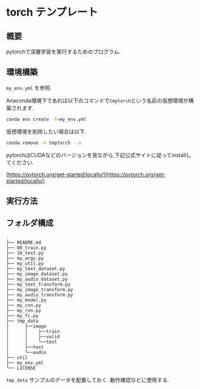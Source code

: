 # torch テンプレート

## 概要
pytorchで深層学習を実行するためのプログラム.

## 環境構築

`my_env.yml` を参照.

Anaconda環境下であれば以下のコマンドで`tmptorch`という名前の仮想環境が構築されます.

```sh
conda env create -f=my_env.yml
```

仮想環境を削除したい場合は以下.
```sh
conda remove -n tmptorch --a
```

pytorchはCUDAなどのバージョンを見ながら,下記公式サイトに従ってinstallしてください.

[https://pytorch.org/get-started/locally/](https://pytorch.org/get-started/locally/)


## 実行方法



## フォルダ構成

```
.
├── README.md
├── 00_train.py
├── 10_test.py
├── my_args.py
├── my_util.py
├── my_text_dataset.py
├── my_image_dataset.py
├── my_audio_dataset.py
├── my_text_transform.py
├── my_image_transform.py
├── my_audio_transform.py
├── my_model.py
├── my_cnn.py
├── my_rnn.py
├── my_fc.py
├── tmp_data
│      ├──image
│      │    ├──train
│      │    ├──valid
│      │    └──test
│      ├──text
│      └──audio
├── util
├── my_env.yml
└── LICENSE

```

`tmp_data` サンプルのデータを配置しておく.
動作確認などに使用する.



